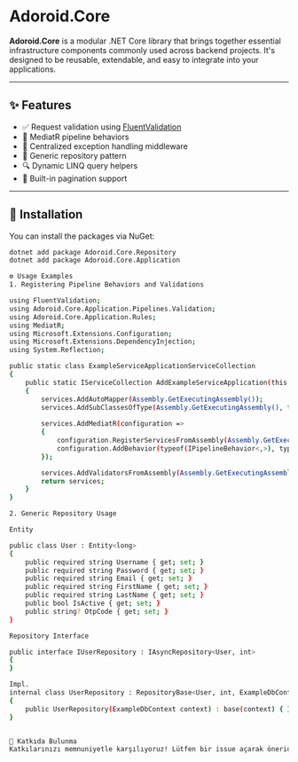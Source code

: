 # Adoroid.Core

**Adoroid.Core** is a modular .NET Core library that brings together essential infrastructure components commonly used across backend projects. It's designed to be reusable, extendable, and easy to integrate into your applications.

---

## ✨ Features

- ✅ Request validation using [FluentValidation](https://fluentvalidation.net/)
- 🔁 MediatR pipeline behaviors
- 🚨 Centralized exception handling middleware
- 🧠 Generic repository pattern
- 🔍 Dynamic LINQ query helpers
- 📄 Built-in pagination support

---

## 🚀 Installation

You can install the packages via NuGet:

```bash
dotnet add package Adoroid.Core.Repository
dotnet add package Adoroid.Core.Application

⚙️ Usage Examples
1. Registering Pipeline Behaviors and Validations

using FluentValidation;
using Adoroid.Core.Application.Pipelines.Validation;
using Adoroid.Core.Application.Rules;
using MediatR;
using Microsoft.Extensions.Configuration;
using Microsoft.Extensions.DependencyInjection;
using System.Reflection;

public static class ExampleServiceApplicationServiceCollection
{
    public static IServiceCollection AddExampleServiceApplication(this IServiceCollection services, IConfiguration configuration)
    {
        services.AddAutoMapper(Assembly.GetExecutingAssembly());
        services.AddSubClassesOfType(Assembly.GetExecutingAssembly(), type: typeof(BaseBusinessRule));
       
        services.AddMediatR(configuration =>
        {
            configuration.RegisterServicesFromAssembly(Assembly.GetExecutingAssembly());
            configuration.AddBehavior(typeof(IPipelineBehavior<,>), typeof(RequestValidationBehavior<,>));
        });

        services.AddValidatorsFromAssembly(Assembly.GetExecutingAssembly());
        return services;
    }
}

2. Generic Repository Usage

Entity

public class User : Entity<long>
{
    public required string Username { get; set; }
    public required string Password { get; set; }
    public required string Email { get; set; }
    public required string FirstName { get; set; }
    public required string LastName { get; set; }
    public bool IsActive { get; set; }
    public string? OtpCode { get; set; }
}

Repository Interface

public interface IUserRepository : IAsyncRepository<User, int>
{
}

Impl.
internal class UserRepository : RepositoryBase<User, int, ExampleDbContext>, IUserRepository
{
    public UserRepository(ExampleDbContext context) : base(context) { }
}


🤝 Katkıda Bulunma
Katkılarınızı memnuniyetle karşılıyoruz! Lütfen bir issue açarak öneride bulunabilir veya doğrudan pull request göndererek katkı sağlayabilirsiniz.


